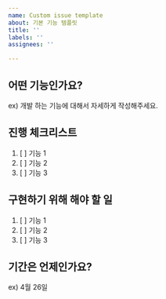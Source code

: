 ```yaml
---
name: Custom issue template
about: 기본 기능 템플릿
title: ''
labels: ''
assignees: ''

---
```


## 어떤 기능인가요?
ex) 개발 하는 기능에 대해서 자세하게 작성해주세요.

## 진행 체크리스트
1. [  ]  기능 1
2. [  ]  기능 2
3. [  ]  기능 3

## 구현하기 위해 해야 할 일
1. [  ]  기능 1
2. [  ]  기능 2
3. [  ]  기능 3

## 기간은 언제인가요?
ex) 4월 26일
